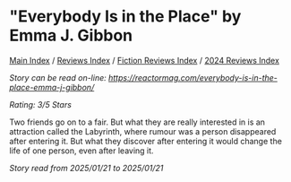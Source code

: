 # "Everybody Is in the Place" by Emma J. Gibbon

[Main Index](../../../README.md) / [Reviews Index](../../README.md) / [Fiction Reviews Index](../README.md) / [2024 Reviews Index](README.md)

*Story can be read on-line: <https://reactormag.com/everybody-is-in-the-place-emma-j-gibbon/>*

*Rating: 3/5 Stars*

Two friends go on to a fair. But what they are really interested in is an attraction called the Labyrinth, where rumour was a person disappeared after entering it. But what they discover after entering it would change the life of one person, even after leaving it.

*Story read from 2025/01/21 to 2025/01/21*
